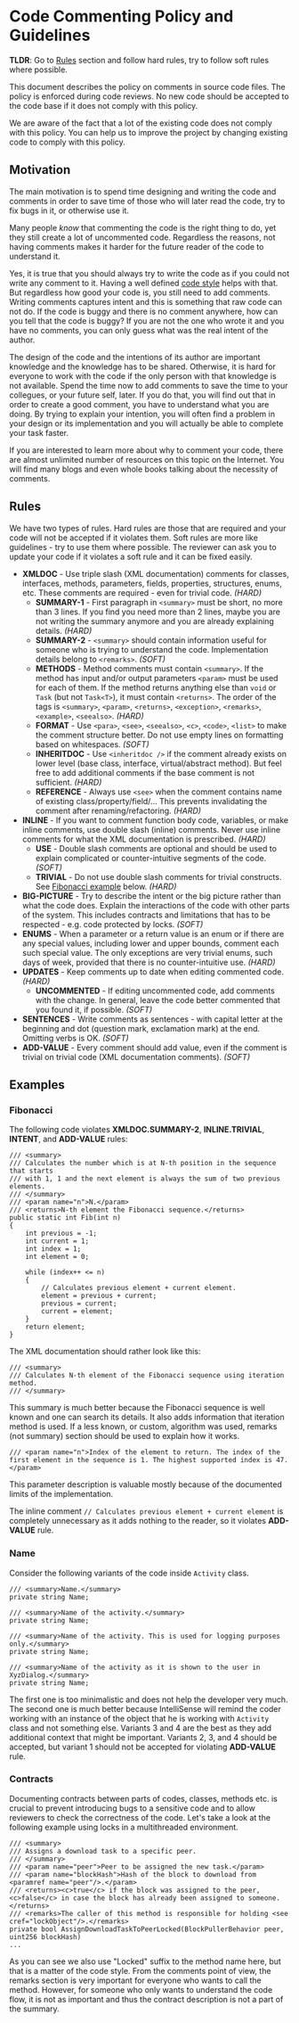 # Code Commenting Policy and Guidelines

**TLDR**: Go to [Rules](#rules) section and follow hard rules, try to follow soft rules where possible.

This document describes the policy on comments in source code files. The policy is enforced during code reviews.
No new code should be accepted to the code base if it does not comply with this policy.

We are aware of the fact that a lot of the existing code does not comply with this policy. You can help us to improve 
the project by changing existing code to comply with this policy.


## Motivation

The main motivation is to spend time designing and writing the code and comments in order to save time of those 
who will later read the code, try to fix bugs in it, or otherwise use it.

Many people *know* that commenting the code is the right thing to do, yet they still create a lot of uncommented code.
Regardless the reasons, not having comments makes it harder for the future reader of the code to understand it. 

Yes, it is true that you should always try to write the code as if you could not write any comment to it. 
Having a well defined [code style](./coding-style.md) helps with that. But regardless how good your code is, you still need 
to add comments. Writing comments captures intent and this is something that raw code can not do. If the code is buggy 
and there is no comment anywhere, how can you tell that the code is buggy? If you are not the one who wrote it and you have 
no comments, you can only guess what was the real intent of the author.

The design of the code and the intentions of its author are important knowledge and the knowledge has to be shared. 
Otherwise, it is hard for everyone to work with the code if the only person with that knowledge is not available.
Spend the time now to add comments to save the time to your collegues, or your future self, later. If you do that, you will 
find out that in order to create a good comment, you have to understand what you are doing. By trying to explain your intention, 
you will often find a problem in your design or its implementation and you will actually be able to complete your task faster.

If you are interested to learn more about why to comment your code, there are almost unlimited number of resources on this 
topic on the Internet. You will find many blogs and even whole books talking about the necessity of comments.


## Rules

We have two types of rules. Hard rules are those that are required and your code will not be accepted if it violates 
them. Soft rules are more like guidelines - try to use them where possible. The reviewer can ask you to update your code 
if it violates a soft rule and it can be fixed easily.

 * **XMLDOC** - Use triple slash (XML documentation) comments for classes, interfaces, methods, parameters, fields, properties, structures, enums, etc. These comments are required - even for trivial code. *(HARD)*
   * **SUMMARY-1** - First paragraph in `<summary>` must be short, no more than 3 lines. If you find you need more than 2 lines, maybe you are not writing the summary anymore and you are already explaining details. *(HARD)*
   * **SUMMARY-2** - `<summary>` should contain information useful for someone who is trying to understand the code. Implementation details belong to `<remarks>`. *(SOFT)*
   * **METHODS** - Method comments must contain `<summary>`. If the method has input and/or output parameters `<param>` must be used for each of them. If the method returns anything else than `void` or `Task` (but not `Task<T>`),
it must contain `<returns>`. The order of the tags is `<summary>`, `<param>`, `<returns>`, `<exception>`, `<remarks>`, `<example>`, `<seealso>`. *(HARD)*
   * **FORMAT** - Use `<para>`, `<see>`, `<seealso>`, `<c>`, `<code>`, `<list>` to make the comment structure better. Do not use empty lines on formatting based on whitespaces. *(SOFT)*
   * **INHERITDOC** - Use `<inheritdoc />` if the comment already exists on lower level (base class, interface, virtual/abstract method). But feel free to add additional comments if the base comment is not sufficient. *(HARD)*
   * **REFERENCE** - Always use `<see>` when the comment contains name of existing class/property/field/... This prevents invalidating the comment after renaming/refactoring. *(HARD)*
 * **INLINE** - If you want to comment function body code, variables, or make inline comments, use double slash (inline) comments. Never use inline comments for what the XML documentation is prescribed. *(HARD)*
   * **USE** - Double slash comments are optional and should be used to explain complicated or counter-intuitive segments of the code. *(SOFT)*
   * **TRIVIAL** - Do not use double slash comments for trivial constructs. See [Fibonacci example](#fibonacci) below. *(HARD)*
 * **BIG-PICTURE** - Try to describe the intent or the big picture rather than what the code does. Explain the interactions of the code with other parts of the system. This includes contracts and limitations that has to be respected - e.g. code protected by locks. *(SOFT)*
 * **ENUMS** - When a parameter or a return value is an enum or if there are any special values, including lower and upper bounds, comment each such special value. The only exceptions are very trivial enums, such days of week, provided that there is no counter-intuitive use. *(HARD)*
 * **UPDATES** - Keep comments up to date when editing commented code. *(HARD)*
   * **UNCOMMENTED** - If editing uncommented code, add comments with the change. In general, leave the code better commented that you found it, if possible. *(SOFT)*
 * **SENTENCES** - Write comments as sentences - with capital letter at the beginning and dot (question mark, exclamation mark) at the end. Omitting verbs is OK. *(SOFT)*
 * **ADD-VALUE** - Every comment should add value, even if the comment is trivial on trivial code (XML documentation comments). *(SOFT)* 


## Examples

### Fibonacci 

The following code violates **XMLDOC.SUMMARY-2**, **INLINE.TRIVIAL**, **INTENT**, and **ADD-VALUE** rules:

```
/// <summary>
/// Calculates the number which is at N-th position in the sequence that starts 
/// with 1, 1 and the next element is always the sum of two previous elements.
/// </summary>
/// <param name="n">N.</param>
/// <returns>N-th element the Fibonacci sequence.</returns>
public static int Fib(int n)
{
    int previous = -1;
    int current = 1;
    int index = 1;
    int element = 0;

    while (index++ <= n)
    {
        // Calculates previous element + current element.
        element = previous + current;
        previous = current;
        current = element;
    }
    return element;
}
```

The XML documentation should rather look like this:

```
/// <summary>
/// Calculates N-th element of the Fibonacci sequence using iteration method.
/// </summary>
```

This summary is much better because the Fibonacci sequence is well known and one can search its details. It also adds information that iteration method is used.
If a less known, or custom, algorithm was used, remarks (not summary) section should be used to explain how it works.


```
/// <param name="n">Index of the element to return. The index of the first element in the sequence is 1. The highest supported index is 47.</param>
```

This parameter description is valuable mostly because of the documented limits of the implementation. 

The inline comment `// Calculates previous element + current element` is completely unnecessary as it adds nothing to the reader, 
so it violates **ADD-VALUE** rule.


### Name

Consider the following variants of the code inside `Activity` class.

```
/// <summary>Name.</summary>
private string Name;
```

```
/// <summary>Name of the activity.</summary>
private string Name;
```

```
/// <summary>Name of the activity. This is used for logging purposes only.</summary>
private string Name;
```

```
/// <summary>Name of the activity as it is shown to the user in XyzDialog.</summary>
private string Name;
```

The first one is too minimalistic and does not help the developer very much. The second one is much better because IntelliSense 
will remind the coder working with an instance of the object that he is working with `Activity` class and not something else.
Variants 3 and 4 are the best as they add additional context that might be important. 
Variants 2, 3, and 4 should be accepted, but variant 1 should not be accepted for violating **ADD-VALUE** rule.


### Contracts

Documenting contracts between parts of codes, classes, methods etc. is crucial to prevent introducing bugs to a sensitive code 
and to allow reviewers to check the correctness of the code. Let's take a look at the following example using locks in a multithreaded environment. 

```
/// <summary>
/// Assigns a download task to a specific peer.
/// </summary>
/// <param name="peer">Peer to be assigned the new task.</param>
/// <param name="blockHash">Hash of the block to download from <paramref name="peer"/>.</param>
/// <returns><c>true</c> if the block was assigned to the peer, <c>false</c> in case the block has already been assigned to someone.</returns>
/// <remarks>The caller of this method is responsible for holding <see cref="lockObject"/>.</remarks>
private bool AssignDownloadTaskToPeerLocked(BlockPullerBehavior peer, uint256 blockHash)
...
```

As you can see we also use "Locked" suffix to the method name here, but that is a matter of the code style. From the comments point of view, 
the remarks section is very important for everyone who wants to call the method. However, for someone who only wants to understand the code flow, 
it is not as important and thus the contract description is not a part of the summary.

